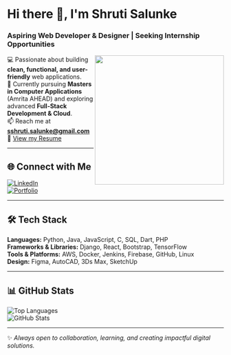 # Hi there 👋, I'm Shruti Salunke  
### Aspiring Web Developer & Designer | Seeking Internship Opportunities  

<img align="right" src="https://user-images.githubusercontent.com/59734313/157189039-c09b3e38-9f42-42c0-ab54-14f1574190a7.gif" width="300"/>

💻 Passionate about building **clean, functional, and user-friendly** web applications.  
🌱 Currently pursuing **Masters in Computer Applications** (Amrita AHEAD) and exploring advanced **Full-Stack Development & Cloud**.  
📫 Reach me at **sshruti.salunke@gmail.com**  
📄 [View my Resume](https://github.com/ShrutiSalunke/Resume/blob/main/Shruti-Resume.pdf)  

---

## 🌐 Connect with Me
[![LinkedIn](https://img.shields.io/badge/LinkedIn-0A66C2?style=for-the-badge&logo=linkedin&logoColor=white)](https://linkedin.com/in/salunkeshruti)  
[![Portfolio](https://img.shields.io/badge/Portfolio-FF7139?style=for-the-badge&logo=firefox&logoColor=white)](https://shrutisalunke.github.io)  

---

## 🛠 Tech Stack  
**Languages:** Python, Java, JavaScript, C, SQL, Dart, PHP  
**Frameworks & Libraries:** Django, React, Bootstrap, TensorFlow  
**Tools & Platforms:** AWS, Docker, Jenkins, Firebase, GitHub, Linux  
**Design:** Figma, AutoCAD, 3Ds Max, SketchUp  

---

## 📊 GitHub Stats
![Top Languages](https://github-readme-stats.vercel.app/api/top-langs/?username=ShrutiSalunke&layout=compact&theme=tokyonight)  
![GitHub Stats](https://github-readme-stats.vercel.app/api?username=ShrutiSalunke&show_icons=true&theme=tokyonight)  

---
✨ *Always open to collaboration, learning, and creating impactful digital solutions.*  
